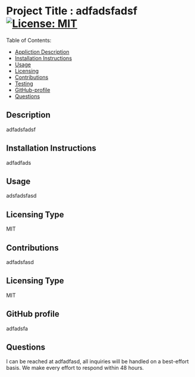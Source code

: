 

Project Title :  adfadsfadsf          <tab>           [![License: MIT](https://img.shields.io/badge/License-MIT-yellow.svg)](https://opensource.org/licenses/MIT)             
=================================

Table of Contents: 

- [Appliction Description](#description)
- [Installation Instructions](#installation-instuctions)
- [Usage](usage)
- [Licensing](#licensing-type)
- [Contributions](#contribution)
- [Testing](#testing)
- [GitHub-profile](#github-profile)
- [Questions](#questions)

## Description
adfadsfadsf 

## Installation Instructions
adfadfads

## Usage 
adsfadsfasd 

## Licensing Type  
MIT

## Contributions
adfadsfasd

## Licensing Type 
MIT

## GitHub profile
adfadsfa

## Questions
I can be reached at adfadfasd, all inquiries will be handled on a best-effort basis.  We make every effort
to respond within 48 hours. 
